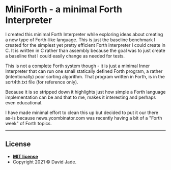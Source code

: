 
# MiniForth -  a minimal Forth Interpreter

I created this minimal Forth Interpreter while exploring ideas about creating a new type of 
Forth-like language. This is just the baseline benchmark I created for the simplest yet 
pretty efficient Forth interpreter I could create in C. It is written in C rather than assembly 
because the goal was to just create a baseline that I could easily change as needed for tests.

This is not a complete Forth system though - it is just a minimal Inner Interpreter that can
run one small statically defined Forth program, a rather (intentionally) poor sorting algorithm.
That program written in Forth, is in the sort4th.txt file (for reference only). 

Because it is so stripped down it highlights just how simple a Forth language implementation
can be and that to me, makes it interesting and perhaps even educational.

I have made minimal effort to clean this up but decided to put it our there as-is
because news.ycombinator.com was recently having a bit of a "Forth week" of Forth topics.

---

## License

- **[MIT license](http://opensource.org/licenses/mit-license.php)**
- Copyright 2021 © David Jade.
